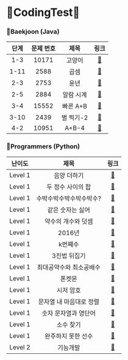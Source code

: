 # :pushpin:CodingTest:pushpin:
   
   
### :link:**Baekjoon (Java)**
|단계|문제 번호|제목|링크|
|:---:|:---:|:---:|:---:|
|1-3|10171|고양이|[:link:](https://www.acmicpc.net/problem/10171)|
|1-11|2588|곱셈|[:link:](https://www.acmicpc.net/problem/2588)|
|2-3|2753|윤년|[:link:](https://www.acmicpc.net/problem/2753)|
|2-5|2884|알람 시계|[:link:](https://www.acmicpc.net/problem/2884)|
|3-4|15552|빠른 A+B|[:link:](https://www.acmicpc.net/problem/15552)|
|3-10|2439|별 찍기-2|[:link:](https://www.acmicpc.net/problem/2439)|
|4-2|10951|A+B-4|[:link:](https://www.acmicpc.net/problem/10951)|


   
   
### :link:**Programmers (Python)**
|난이도|제목|링크|
|:---:|:---:|:---:|
|Level 1|음양 더하기|[:link:](https://programmers.co.kr/learn/courses/30/lessons/76501)|
|Level 1|두 정수 사이의 합|[:link:](https://programmers.co.kr/learn/courses/30/lessons/12912)|
|Level 1|수박수박수박수박수박수?|[:link:](https://programmers.co.kr/learn/courses/30/lessons/12922)|
|Level 1|같은 숫자는 싫어|[:link:](https://programmers.co.kr/learn/courses/30/lessons/12906)|
|Level 1|약수의 개수와 덧셈|[:link:](https://programmers.co.kr/learn/courses/30/lessons/77884)|
|Level 1|2016년|[:link:](https://programmers.co.kr/learn/courses/30/lessons/12901)|
|Level 1|k번째수|[:link:](https://programmers.co.kr/learn/courses/30/lessons/42748)|
|Level 1|3진법 뒤집기|[:link:](https://programmers.co.kr/learn/courses/30/lessons/68935)|
|Level 1|최대공약수와 최소공배수|[:link:](https://programmers.co.kr/learn/courses/30/lessons/12940)|
|Level 1|폰켓몬|[:link:](https://programmers.co.kr/learn/courses/30/lessons/1845)|
|Level 1|시저 암호|[:link:](https://programmers.co.kr/learn/courses/30/lessons/12926)|
|Level 1|문자열 내 마음대로 정렬|[:link:](https://programmers.co.kr/learn/courses/30/lessons/12915)|
|Level 1|숫자 문자열과 영단어|[:link:](https://programmers.co.kr/learn/courses/30/lessons/81301)|
|Level 1|소수 찾기|[:link:](https://programmers.co.kr/learn/courses/30/lessons/12921)|
|Level 1|완주하지 못한 선수|[:link:](https://programmers.co.kr/learn/courses/30/lessons/42576)|
|Level 2|기능개발|[:link:](https://programmers.co.kr/learn/courses/30/lessons/42586)|
